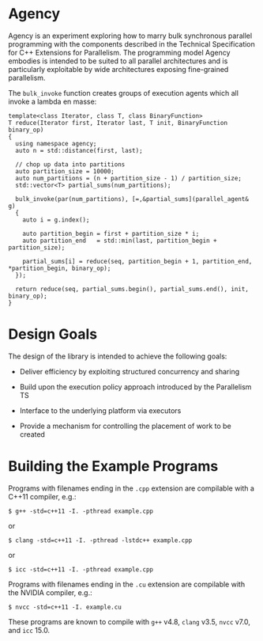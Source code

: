 Agency
===============

Agency is an experiment exploring how to marry bulk synchronous parallel programming with the components described in the Technical Specification for C++ Extensions for Parallelism. The programming model Agency embodies is intended to be suited to all parallel architectures and is particularly exploitable by wide architectures exposing fine-grained parallelism.

The `bulk_invoke` function creates groups of execution agents which all invoke a lambda en masse:

    template<class Iterator, class T, class BinaryFunction>
    T reduce(Iterator first, Iterator last, T init, BinaryFunction binary_op)
    {
      using namespace agency;
      auto n = std::distance(first, last);

      // chop up data into partitions
      auto partition_size = 10000;
      auto num_partitions = (n + partition_size - 1) / partition_size;
      std::vector<T> partial_sums(num_partitions);

      bulk_invoke(par(num_partitions), [=,&partial_sums](parallel_agent& g)
      {
        auto i = g.index();

        auto partition_begin = first + partition_size * i;
        auto partition_end   = std::min(last, partition_begin + partition_size);

        partial_sums[i] = reduce(seq, partition_begin + 1, partition_end, *partition_begin, binary_op);
      });

      return reduce(seq, partial_sums.begin(), partial_sums.end(), init, binary_op);
    }

# Design Goals

The design of the library is intended to achieve the following goals:

  * Deliver efficiency by exploiting structured concurrency and sharing

  * Build upon the execution policy approach introduced by the Parallelism TS

  * Interface to the underlying platform via executors

  * Provide a mechanism for controlling the placement of work to be created

# Building the Example Programs

Programs with filenames ending in the `.cpp` extension are compilable with a C++11 compiler, e.g.:

    $ g++ -std=c++11 -I. -pthread example.cpp

or

    $ clang -std=c++11 -I. -pthread -lstdc++ example.cpp

or

    $ icc -std=c++11 -I. -pthread example.cpp
    
Programs with filenames ending in the `.cu` extension are compilable with the NVIDIA compiler, e.g.:

    $ nvcc -std=c++11 -I. example.cu
    
These programs are known to compile with `g++` v4.8, `clang` v3.5, `nvcc` v7.0, and `icc` 15.0.
